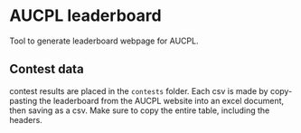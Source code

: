 # AUCPL leaderboard

Tool to generate leaderboard webpage for AUCPL.

## Contest data

contest results are placed in the `contests` folder. Each csv is made by copy-pasting the leaderboard from the AUCPL website into an excel document, then saving as a csv. Make sure to copy the entire table, including the headers.
